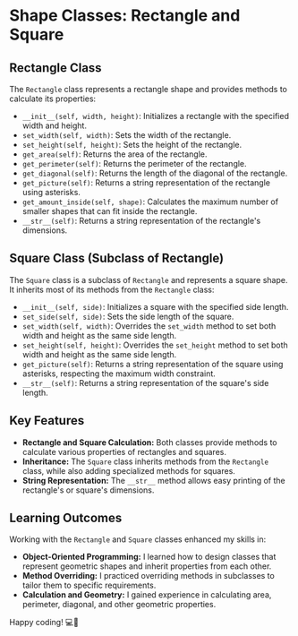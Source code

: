 # Shape Classes: Rectangle and Square

## Rectangle Class

The `Rectangle` class represents a rectangle shape and provides methods to calculate its properties:

- `__init__(self, width, height)`: Initializes a rectangle with the specified width and height.
- `set_width(self, width)`: Sets the width of the rectangle.
- `set_height(self, height)`: Sets the height of the rectangle.
- `get_area(self)`: Returns the area of the rectangle.
- `get_perimeter(self)`: Returns the perimeter of the rectangle.
- `get_diagonal(self)`: Returns the length of the diagonal of the rectangle.
- `get_picture(self)`: Returns a string representation of the rectangle using asterisks.
- `get_amount_inside(self, shape)`: Calculates the maximum number of smaller shapes that can fit inside the rectangle.
- `__str__(self)`: Returns a string representation of the rectangle's dimensions.

## Square Class (Subclass of Rectangle)

The `Square` class is a subclass of `Rectangle` and represents a square shape. It inherits most of its methods from the `Rectangle` class:

- `__init__(self, side)`: Initializes a square with the specified side length.
- `set_side(self, side)`: Sets the side length of the square.
- `set_width(self, width)`: Overrides the `set_width` method to set both width and height as the same side length.
- `set_height(self, height)`: Overrides the `set_height` method to set both width and height as the same side length.
- `get_picture(self)`: Returns a string representation of the square using asterisks, respecting the maximum width constraint.
- `__str__(self)`: Returns a string representation of the square's side length.

## Key Features

- **Rectangle and Square Calculation:** Both classes provide methods to calculate various properties of rectangles and squares.
- **Inheritance:** The `Square` class inherits methods from the `Rectangle` class, while also adding specialized methods for squares.
- **String Representation:** The `__str__` method allows easy printing of the rectangle's or square's dimensions.

## Learning Outcomes

Working with the `Rectangle` and `Square` classes enhanced my skills in:

- **Object-Oriented Programming:** I learned how to design classes that represent geometric shapes and inherit properties from each other.
- **Method Overriding:** I practiced overriding methods in subclasses to tailor them to specific requirements.
- **Calculation and Geometry:** I gained experience in calculating area, perimeter, diagonal, and other geometric properties.

Happy coding! 💻🚀
